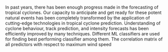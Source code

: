 In past years, there has been enough progress made in the forecasting of tropical cyclones. Our capacity to anticipate and get ready for these potent natural events has been completely transformed by the application of cutting-edge technologies in tropical cyclone prediction. Understanding of cyclone behaviour, track prediction, and intensity forecasts has been efficiently improved by many techniques. Different ML classifiers are used for finding best performing classifier among them. The correlation matrix of all predictors with respect to maximum wind speed
